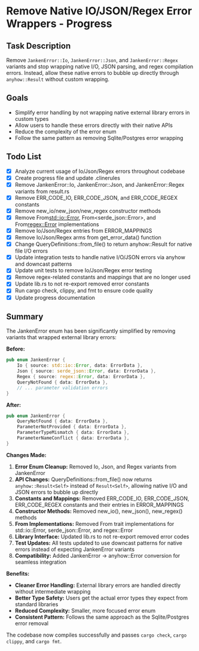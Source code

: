 # Remove Native IO/JSON/Regex Error Wrappers - Progress

## Task Description
Remove `JankenError::Io`, `JankenError::Json`, and `JankenError::Regex` variants and stop wrapping native I/O, JSON parsing, and regex compilation errors. Instead, allow these native errors to bubble up directly through `anyhow::Result` without custom wrapping.

## Goals
- Simplify error handling by not wrapping native external library errors in custom types
- Allow users to handle these errors directly with their native APIs
- Reduce the complexity of the error enum
- Follow the same pattern as removing Sqlite/Postgres error wrapping

## Todo List
- [x] Analyze current usage of Io/Json/Regex errors throughout codebase
- [x] Create progress file and update .clinerules
- [x] Remove JankenError::Io, JankenError::Json, and JankenError::Regex variants from result.rs
- [x] Remove ERR_CODE_IO, ERR_CODE_JSON, and ERR_CODE_REGEX constants
- [x] Remove new_io/new_json/new_regex constructor methods
- [x] Remove From<std::io::Error>, From<serde_json::Error>, and From<regex::Error> implementations
- [x] Remove Io/Json/Regex entries from ERROR_MAPPINGS
- [x] Remove Io/Json/Regex arms from get_error_data() function
- [x] Change QueryDefinitions::from_file() to return anyhow::Result<Self> for native file I/O errors
- [x] Update integration tests to handle native I/O/JSON errors via anyhow and downcast patterns
- [x] Update unit tests to remove Io/Json/Regex error testing
- [x] Remove regex-related constants and mappings that are no longer used
- [x] Update lib.rs to not re-export removed error constants
- [x] Run cargo check, clippy, and fmt to ensure code quality
- [x] Update progress documentation

## Summary

The JankenError enum has been significantly simplified by removing variants that wrapped external library errors:

**Before:**
```rust
pub enum JankenError {
    Io { source: std::io::Error, data: ErrorData },
    Json { source: serde_json::Error, data: ErrorData },
    Regex { source: regex::Error, data: ErrorData },
    QueryNotFound { data: ErrorData },
    // ... parameter validation errors
}
```

**After:**
```rust
pub enum JankenError {
    QueryNotFound { data: ErrorData },
    ParameterNotProvided { data: ErrorData },
    ParameterTypeMismatch { data: ErrorData },
    ParameterNameConflict { data: ErrorData },
}
```

**Changes Made:**
1. **Error Enum Cleanup:** Removed Io, Json, and Regex variants from JankenError
2. **API Changes:** QueryDefinitions::from_file() now returns `anyhow::Result<Self>` instead of `Result<Self>`, allowing native I/O and JSON errors to bubble up directly
3. **Constants and Mappings:** Removed ERR_CODE_IO, ERR_CODE_JSON, ERR_CODE_REGEX constants and their entries in ERROR_MAPPINGS
4. **Constructor Methods:** Removed new_io(), new_json(), new_regex() methods
5. **From Implementations:** Removed From trait implementations for std::io::Error, serde_json::Error, and regex::Error
6. **Library Interface:** Updated lib.rs to not re-export removed error codes
7. **Test Updates:** All tests updated to use downcast patterns for native errors instead of expecting JankenError variants
8. **Compatibility:** Added JankenError -> anyhow::Error conversion for seamless integration

**Benefits:**
- **Cleaner Error Handling:** External library errors are handled directly without intermediate wrapping
- **Better Type Safety:** Users get the actual error types they expect from standard libraries
- **Reduced Complexity:** Smaller, more focused error enum
- **Consistent Pattern:** Follows the same approach as the Sqlite/Postgres error removal

The codebase now compiles successfully and passes `cargo check`, `cargo clippy`, and `cargo fmt`.
